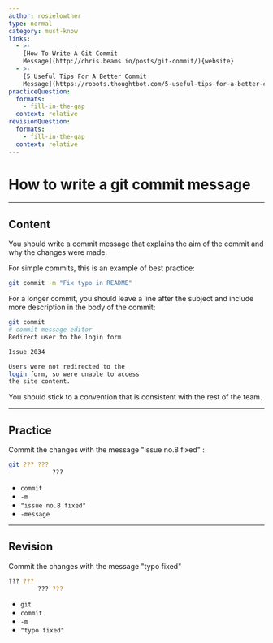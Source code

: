 ```yaml
---
author: rosielowther
type: normal
category: must-know
links:
  - >-
    [How To Write A Git Commit
    Message](http://chris.beams.io/posts/git-commit/){website}
  - >-
    [5 Useful Tips For A Better Commit
    Message](https://robots.thoughtbot.com/5-useful-tips-for-a-better-commit-message){website}
practiceQuestion:
  formats:
    - fill-in-the-gap
  context: relative
revisionQuestion:
  formats:
    - fill-in-the-gap
  context: relative
---
```


# How to write a git commit message


---

## Content

You should write a commit message that explains the aim of the commit and why the changes were made.

For simple commits, this is an example of best practice:

```bash
git commit -m "Fix typo in README"
```

For a longer commit, you should leave a line after the subject and include more description in the body of the commit:

```bash
git commit
# commit message editor
Redirect user to the login form

Issue 2034

Users were not redirected to the 
login form, so were unable to access 
the site content.
```

You should stick to a convention that is consistent with the rest of the team.


---

## Practice

Commit the changes with the message "issue no.8 fixed" :

```bash
git ??? ??? 
            ???
```

- `commit`
- `-m`
- `"issue no.8 fixed"`
- `-message`


---

## Revision

Commit the changes with the message "typo fixed"

```bash
??? ??? 
        ??? ???
```

- `git`
- `commit`
- `-m`
- `"typo fixed"`
